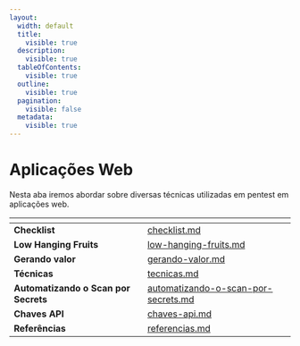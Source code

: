 ```yaml
---
layout:
  width: default
  title:
    visible: true
  description:
    visible: true
  tableOfContents:
    visible: true
  outline:
    visible: true
  pagination:
    visible: false
  metadata:
    visible: true
---
```


# Aplicações Web

Nesta aba iremos abordar sobre diversas técnicas utilizadas em pentest em aplicações web.



<table data-view="cards"><thead><tr><th></th><th data-hidden data-card-target data-type="content-ref"></th></tr></thead><tbody><tr><td><strong>Checklist</strong></td><td><a href="checklist.md">checklist.md</a></td></tr><tr><td><strong>Low Hanging Fruits</strong></td><td><a href="low-hanging-fruits.md">low-hanging-fruits.md</a></td></tr><tr><td><strong>Gerando valor</strong></td><td><a href="gerando-valor.md">gerando-valor.md</a></td></tr><tr><td><strong>Técnicas</strong></td><td><a href="tecnicas.md">tecnicas.md</a></td></tr><tr><td><strong>Automatizando o Scan por Secrets</strong></td><td><a href="automatizando-o-scan-por-secrets.md">automatizando-o-scan-por-secrets.md</a></td></tr><tr><td><strong>Chaves API</strong></td><td><a href="../api/chaves-api.md">chaves-api.md</a></td></tr><tr><td><strong>Referências</strong></td><td><a href="referencias.md">referencias.md</a></td></tr></tbody></table>



